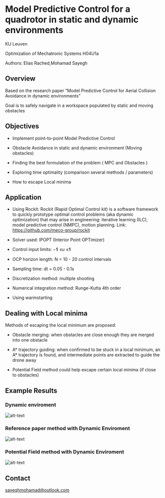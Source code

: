 # Model Predictive Control for a quadrotor in static and dynamic environments

KU Leuven

Optimization of Mechatronic Systems H04U1a

Authors: Elias Rached,Mohamad Sayegh

## Overview

Based on the research paper “Model Predictive Control for Aerial Collision Avoidance in dynamic environments”

Goal is to safely navigate in a workspace populated by static and moving obstacles

## Objectives

- Implement point-to-point Model Predictive Control

- Obstacle Avoidance in static and dynamic environment (Moving obstacles)

- Finding the best formulation of the problem ( MPC and Obstacles )

- Exploring time optimality (comparison several methods / parameters)

- How to escape Local minima

## Application 

- Using Rockit: Rockit (Rapid Optimal Control kit) is a software framework to quickly prototype optimal control problems (aka dynamic optimization) that may arise in     engineering: iterative learning (ILC), model predictive control (NMPC), motion planning. Link: https://github.com/meco-group/rockit 

- Solver used: IPOPT (Interior Point OPTimizer)

- Control input limits:      −𝟏 ≤𝑢 ≤𝟏

- OCP horizon length: N = 10 - 20 control intervals

- Sampling time: dt = 0.05 - 0.1s

- Discretization method: multiple shooting 

- Numerical integration method: Runge-Kutta 4th order

- Using warmstarting

## Dealing with Local minima 

Methods of escaping the local minimum are proposed:

- Obstacle merging: when obstacles are close enough they are merged into one obstacle

- A* trajectory guiding: when confirmed to be stuck in a local minimum, an A* trajectory is found, and intermediate points are extracted to guide the drone away

- Potential Field method could help escape certain local minima (if close to obstacles)

## Example Results

### Dynamic enviroment

![alt-text](https://github.com/MohamadSayegh/MPC_Quadrotor/blob/main/dynamic%20enciroment.gif)

### Reference paper method with Dynamic Enviroment

![alt-text](https://github.com/MohamadSayegh/MPC_Quadrotor/blob/main/reference%20paper%20dynamic.gif)

### Potential Field method with Dynamic Enviroment

![alt-text](https://github.com/MohamadSayegh/MPC_Quadrotor/blob/main/potential%20fields%20dynamic.gif)


## Contact

sayeghmohamad@outlook.com






